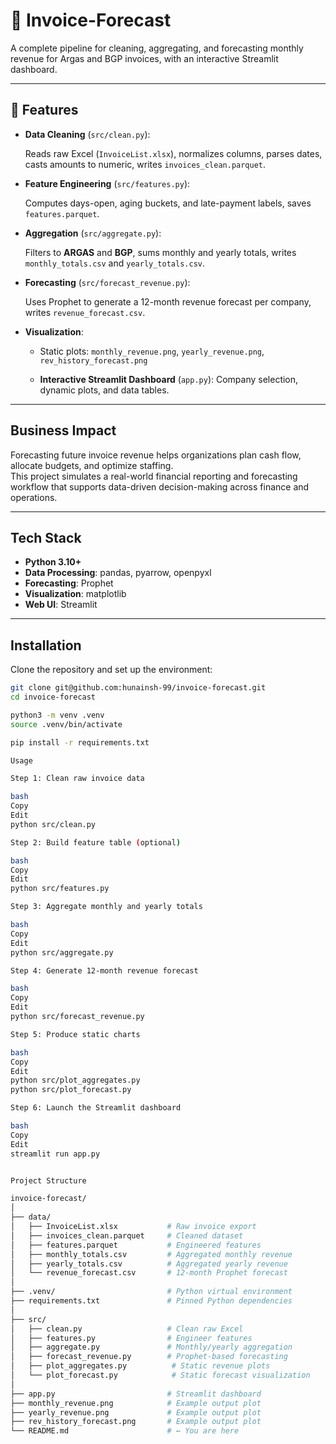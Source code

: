# 🧾 Invoice-Forecast

A complete pipeline for cleaning, aggregating, and forecasting monthly revenue for Argas and BGP invoices, with an interactive Streamlit dashboard.

---

## 🚀 Features

- **Data Cleaning** (`src/clean.py`):  

  Reads raw Excel (`InvoiceList.xlsx`), normalizes columns, parses dates, casts amounts to numeric, writes `invoices_clean.parquet`.

- **Feature Engineering** (`src/features.py`):  

  Computes days-open, aging buckets, and late-payment labels, saves `features.parquet`.

- **Aggregation** (`src/aggregate.py`):  

  Filters to **ARGAS** and **BGP**, sums monthly and yearly totals, writes `monthly_totals.csv` and `yearly_totals.csv`.

- **Forecasting** (`src/forecast_revenue.py`):  

  Uses Prophet to generate a 12-month revenue forecast per company, writes `revenue_forecast.csv`.

- **Visualization**:  

  - Static plots: `monthly_revenue.png`, `yearly_revenue.png`, `rev_history_forecast.png`

  - **Interactive Streamlit Dashboard** (`app.py`): Company selection, dynamic plots, and data tables.

---

## Business Impact

Forecasting future invoice revenue helps organizations plan cash flow, allocate budgets, and optimize staffing.  
This project simulates a real-world financial reporting and forecasting workflow that supports data-driven decision-making across finance and operations.

---

## Tech Stack

- **Python 3.10+**
- **Data Processing**: pandas, pyarrow, openpyxl
- **Forecasting**: Prophet
- **Visualization**: matplotlib
- **Web UI**: Streamlit

---

## Installation

Clone the repository and set up the environment:

```bash
git clone git@github.com:hunainsh-99/invoice-forecast.git
cd invoice-forecast

python3 -m venv .venv
source .venv/bin/activate

pip install -r requirements.txt

Usage

Step 1: Clean raw invoice data

bash
Copy
Edit
python src/clean.py

Step 2: Build feature table (optional)

bash
Copy
Edit
python src/features.py

Step 3: Aggregate monthly and yearly totals

bash
Copy
Edit
python src/aggregate.py

Step 4: Generate 12-month revenue forecast

bash
Copy
Edit
python src/forecast_revenue.py

Step 5: Produce static charts

bash
Copy
Edit
python src/plot_aggregates.py
python src/plot_forecast.py

Step 6: Launch the Streamlit dashboard

bash
Copy
Edit
streamlit run app.py


Project Structure

invoice-forecast/
│
├── data/
│   ├── InvoiceList.xlsx           # Raw invoice export
│   ├── invoices_clean.parquet     # Cleaned dataset
│   ├── features.parquet           # Engineered features
│   ├── monthly_totals.csv         # Aggregated monthly revenue
│   ├── yearly_totals.csv          # Aggregated yearly revenue
│   └── revenue_forecast.csv       # 12-month Prophet forecast
│
├── .venv/                         # Python virtual environment
├── requirements.txt               # Pinned Python dependencies
│
├── src/
│   ├── clean.py                   # Clean raw Excel
│   ├── features.py                # Engineer features
│   ├── aggregate.py               # Monthly/yearly aggregation
│   ├── forecast_revenue.py        # Prophet-based forecasting
│   ├── plot_aggregates.py          # Static revenue plots
│   └── plot_forecast.py            # Static forecast visualization
│
├── app.py                         # Streamlit dashboard
├── monthly_revenue.png            # Example output plot
├── yearly_revenue.png             # Example output plot
├── rev_history_forecast.png       # Example output plot
└── README.md                      # ← You are here
